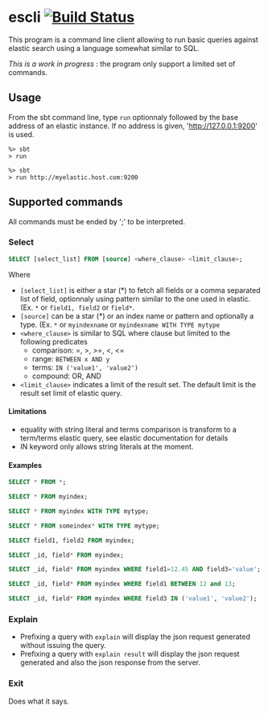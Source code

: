 escli [![Build Status](https://travis-ci.org/jpthomasset/escli.svg?branch=master)](https://travis-ci.org/jpthomasset/escli)
======

This program is a command line client allowing to run basic queries against elastic search using a language somewhat similar to SQL. 

*This is a work in progress* : the program only support a limited set of commands.


Usage
-----
From the sbt command line, type ```run``` optionnaly followed by the base address of an elastic instance. If no address is given, 'http://127.0.0.1:9200' is used.

```
%> sbt
> run
```


```
%> sbt
> run http://myelastic.host.com:9200
```

Supported commands
----------------------

All commands must be ended by ';' to be interpreted.

### Select

```SQL
SELECT [select_list] FROM [source] <where_clause> <limit_clause>;
```

Where

- ```[select_list]``` is either a star (*) to fetch all fields or a comma separated list of field, optionnaly using pattern similar to the one used in elastic. (Ex. ```*``` or ```field1, field2``` or ```field*```.
- ```[source]``` can be a star (*) or an index name or pattern and optionally a type. (Ex. ```*``` or ```myindexname``` or ```myindexname WITH TYPE mytype```
- ```<where_clause>``` is similar to SQL where clause but limited to the following predicates
  - comparison: =, >, >=, <, <=
  - range: ```BETWEEN x AND y```
  - terms: ```IN ('value1', 'value2')```
  - compound: OR, AND
- ```<limit_clause>``` indicates a limit of the result set. The default limit is the result set limit of elastic query.

#### Limitations
- equality with string literal and terms comparison is transform to a term/terms elastic query, see elastic documentation for details
- IN keyword only allows string literals at the moment.

#### Examples

```SQL
SELECT * FROM *;

SELECT * FROM myindex;

SELECT * FROM myindex WITH TYPE mytype;

SELECT * FROM someindex* WITH TYPE mytype;

SELECT field1, field2 FROM myindex;

SELECT _id, field* FROM myindex;

SELECT _id, field* FROM myindex WHERE field1=12.45 AND field3='value';

SELECT _id, field* FROM myindex WHERE field1 BETWEEN 12 and 13;

SELECT _id, field* FROM myindex WHERE field3 IN ('value1', 'value2');
```

### Explain

- Prefixing a query with ```explain``` will display the json request generated without issuing the query.
- Prefixing a query with ```explain result``` will display the json request generated and also the json response from the server.

### Exit

Does what it says.
